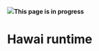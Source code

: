 <!--
parent:
    title: Hawai
author:
    - 'Jérôme Bogaerts'
created_at: '2011-03-15 10:36:08'
updated_at: '2013-03-13 13:06:03'
tags:
    - Hawai
-->

![](http://forge.taotesting.com/attachments/download/760/attention.png)**This page is in progress**

Hawai runtime
=============
